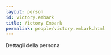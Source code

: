 ```yaml
---
layout: person
id: victory.embark
title: Victory Embark
permalink: people/victory.embark.html
---
```


Dettagli della persona